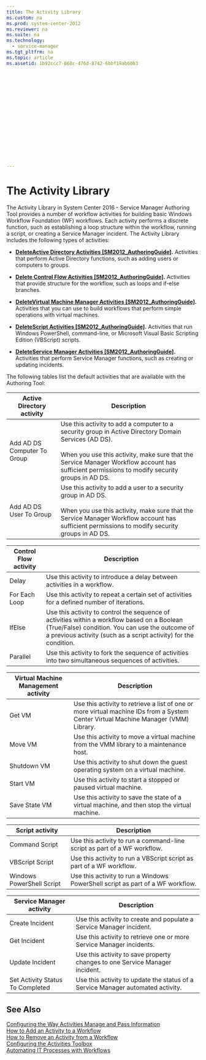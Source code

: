 ```yaml
---
title: The Activity Library
ms.custom: na
ms.prod: system-center-2012
ms.reviewer: na
ms.suite: na
ms.technology: 
  - service-manager
ms.tgt_pltfrm: na
ms.topic: article
ms.assetid: 1b92ccc7-868c-476d-8742-6bbf19ab60b3
 

















---
```

# The Activity Library
The Activity Library in System Center 2016 - Service Manager Authoring Tool provides a number of workflow activities for building basic Windows Workflow Foundation \(WF\) workflows. Each activity performs a discrete function, such as establishing a loop structure within the workflow, running a script, or creating a Service Manager incident. The Activity Library includes the following types of activities:  
  
-   **[DeleteActive Directory Activities &#91;SM2012\_AuthoringGuide&#93;](assetId:///45cd915d-cd2d-47fc-b01f-ef78749552bf).** Activities that perform Active Directory functions, such as adding users or computers to groups.  
  
-   **[Delete Control Flow Activities &#91;SM2012\_AuthoringGuide&#93;](assetId:///7643bc64-8f70-4215-8cad-e2e7901cbfad).** Activities that provide structure for the workflow, such as loops and if\-else branches.  
  
-   **[DeleteVirtual Machine Manager Activities &#91;SM2012\_AuthoringGuide&#93;](assetId:///7b249a87-858f-4f80-9be8-17cfa4533aba).** Activities that you can use to build workflows that perform simple operations with virtual machines.  
  
-   **[DeleteScript Activities &#91;SM2012\_AuthoringGuide&#93;](assetId:///0814abca-00b9-42dd-bbca-0da5a6f69e18).** Activities that run Windows PowerShell, command\-line, or Microsoft Visual Basic Scripting Edition \(VBScript\) scripts.  
  
-   **[DeleteService Manager Activities &#91;SM2012\_AuthoringGuide&#93;](assetId:///c338d0ef-503c-40ac-be6b-3b0a1a2edebf).** Activities that perform Service Manager functions, such as creating or updating incidents.  
  
 The following tables list the default activities that are available with the Authoring Tool:  
  
|Active Directory activity|Description|  
|-------------------------------|-----------------|  
|Add AD DS Computer To Group|Use this activity to add a computer to a security group in Active Directory Domain Services \(AD DS\).<br /><br /> When you use this activity, make sure that the Service Manager Workflow account has sufficient permissions to modify security groups in AD DS.|  
|Add AD DS User To Group|Use this activity to add a user to a security group in AD DS.<br /><br /> When you use this activity, make sure that the Service Manager Workflow account has sufficient permissions to modify security groups in AD DS.|  
  
|Control Flow activity|Description|  
|---------------------------|-----------------|  
|Delay|Use this activity to introduce a delay between activities in a workflow.|  
|For Each Loop|Use this activity to repeat a certain set of activities for a defined number of iterations.|  
|IfElse|Use this activity to control the sequence of activities within a workflow based on a Boolean \(True\/False\) condition. You can use the outcome of a previous activity \(such as a script activity\) for the condition.|  
|Parallel|Use this activity to fork the sequence of activities into two simultaneous sequences of activities.|  
  
|Virtual Machine Management activity|Description|  
|-----------------------------------------|-----------------|  
|Get VM|Use this activity to retrieve a list of one or more virtual machine IDs from a System Center Virtual Machine Manager \(VMM\) Library.|  
|Move VM|Use this activity to move a virtual machine from the VMM library to a maintenance host.|  
|Shutdown VM|Use this activity to shut down the guest operating system on a virtual machine.|  
|Start VM|Use this activity to start a stopped or paused virtual machine.|  
|Save State VM|Use this activity to save the state of a virtual machine, and then stop the virtual machine.|  
  
|Script activity|Description|  
|---------------------|-----------------|  
|Command Script|Use this activity to run a command\-line script as part of a WF workflow.|  
|VBScript Script|Use this activity to run a VBScript script as part of a WF workflow.|  
|Windows PowerShell Script|Use this activity to run a Windows PowerShell script as part of a WF workflow.|  
  
|Service Manager activity|Description|  
|------------------------------|-----------------|  
|Create Incident|Use this activity to create and populate a Service Manager incident.|  
|Get Incident|Use this activity to retrieve one or more Service Manager incidents.|  
|Update Incident|Use this activity to save property changes to one Service Manager incident.|  
|Set Activity Status To Completed|Use this activity to update the status of a Service Manager automated activity.|  
  
## See Also  
 [Configuring the Way Activities Manage and Pass Information](../../../sm/manage/author/Configuring-the-Way-Activities-Manage-and-Pass-Information.md)   
 [How to Add an Activity to a Workflow](../../../sm/manage/author/How-to-Add-an-Activity-to-a-Workflow.md)   
 [How to Remove an Activity from a Workflow](../../../sm/manage/author/How-to-Remove-an-Activity-from-a-Workflow.md)   
 [Configuring the Activities Toolbox](../../../sm/manage/author/Configuring-the-Activities-Toolbox.md)   
 [Automating IT Processes with Workflows](../../../sm/manage/author/Automating-IT-Processes-with-Workflows.md)

